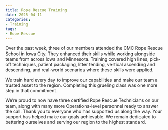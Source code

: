 ```yaml
---
title: Rope Rescue Training
date: 2025-04-11
categories:
- Training
tags:
- Rope Rescue
---
```


Over the past week, three of our members attended the CMC Rope Rescue School in Iowa City.
They enhanced their skills while working alongside teams from across Iowa and Minnesota.
Training covered high lines, pick-off techniques, patient packaging, litter tending, vertical ascending and descending, and real-world scenarios where these skills were applied.

We train hard every day to improve our capabilities and make our team a trusted asset to the region.
Completing this grueling class was one more step in that commitment.

We’re proud to now have three certified Rope Rescue Technicians on our team, along with many more Operations-level personnel ready to answer the call.
Thank you to everyone who has supported us along the way.
Your support has helped make our goals achievable.
We remain dedicated to bettering ourselves and serving our region to the highest standard.

